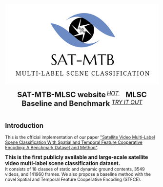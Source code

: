<div align="center">
  <img src="./resource/Logo.png" width="600"/>
  <div>&nbsp;</div>
  <div align="center">
    <b><font size="5">SAT-MTB-MLSC website</font></b>
    <sup>
      <a href="http://www.csu.cas.cn/gb/kybm/sjlyzx/gcxx_sjj/sjj_wxxl/202304/t20230410_6728890.html">
        <i><font size="4">HOT</font></i>
      </a>
    </sup>
    &nbsp;&nbsp;&nbsp;&nbsp;
    <b><font size="5">MLSC Baseline and Benchmark </font></b>
    <sup>
      <a href="https://github.com/Kingdroper/STFCE">
        <i><font size="4">TRY IT OUT</font></i>
      </a>
    </sup>
  </div>
  <div>&nbsp;</div>
</div>

  ## Introduction 
  This is the official implementation of our paper ["Satellite Video Multi-Label Scene Classification With Spatial and Temporal Feature Cooperative Encoding: A Benchmark Dataset and Method"](https://ieeexplore.ieee.org/document/10471306).
  
  **<big>This is the first publicly available and large-scale satellite video multi-label scene classification dataset.</big>**  
  It consists of 18 classes of static and dynamic ground contents, 3549 videos, and 141960 frames. We also propose a baseline method with the novel Spatial and Temporal Feature Cooperative Encoding (STFCE).
  
